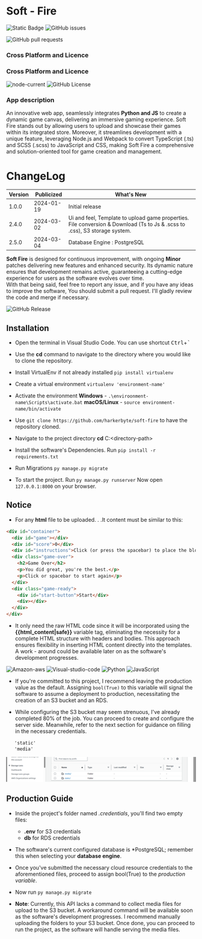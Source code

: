# Soft - Fire 
![Static Badge](https://img.shields.io/badge/Author-Shade-green?style=for-the-badge&logo=github)
![GitHub issues](https://img.shields.io/github/issues/harkerbyte/safe-fire?style=for-the-badge&logo=git)

![GitHub pull requests](https://img.shields.io/github/issues-pr-raw/harkerbyte/safe-fire?style=for-the-badge&logo=git&color=blue)

### Cross Platform and Licence

### Cross Platform and Licence


![node-current](https://img.shields.io/node/v/package?style=for-the-badge&logo=node&logoColor=blue)
![GitHub License](https://img.shields.io/github/license/harkerbyte/soft-fire?style=for-the-badge&logo=github&color=green)


### App description
An innovative web app, seamlessly integrates **Python and JS** to create a dynamic game canvas, delivering an immersive gaming experience. Soft Fire stands out by allowing users to upload and showcase their games within its integrated store. Moreover, it streamlines development with a unique feature, leveraging Node.js and Webpack to convert TypeScript (.ts) and SCSS (.scss) to JavaScript and CSS, making Soft Fire a comprehensive and solution-oriented tool for game creation and management.



# ChangeLog

| Version |  Publicized  |   What's New
----------|--------------|---------          
|1.0.0    | 2024-01-19   | Initial release 
|2.4.0    | 2024-03-02   | Ui and feel, Template to upload game properties. File conversion & Download (Ts to Js & .scss to .css), S3 storage system.|
|2.5.0    |2024-03-04    |Database Engine : PostgreSQL|


**Soft Fire** is designed for continuous improvement, with ongoing **Minor** patches delivering new features and enhanced security. Its dynamic nature ensures that development remains active, guaranteeing a cutting-edge experience for users as the software evolves over time.</br>
With that being said, feel free to report any issue, and if you have any ideas to improve the software, You should submit a pull request. I'll gladly review the code and merge if necessary.

![GitHub Release](https://img.shields.io/github/v/release/harkerbyte/soft-fire?display_name=release&style=for-the-badge&logo=ethereum&color=blue)

## Installation 
  
* Open the terminal in Visual Studio Code. You can use shortcut <kbd>Ctrl</kbd>+<kbd>`</kbd>

* Use the **cd** command to navigate to the directory where you would like to clone the repository.
  
* Install VirtualEnv if not already installed `pip install virtualenv`
* Create a virtual environment  `virtualenv 'environment-name'`
* Activate the environment **Windows** - `.\enviroonment-name\Scripts\activate.bat` **macOS/Linux** - `source environment-name/bin/activate`
   
* Use  `git clone https://github.com/harkerbyte/soft-fire` to have the repository cloned.
* Navigate to the project directory **cd** C:\<directory-path>

* Install the software's Dependencies. Run `pip install -r requirements.txt` 
* Run Migrations `py manage.py migrate`
  
* To start the project. Run `py manage.py runserver` Now open `127.0.0.1:8000` on your browser.

  

## Notice
* For any **html** file to be uploaded. . .It content must be similar to this:
  
```html
<div id="container">
  <div id="game"></div>
  <div id="score">0</div>
  <div id="instructions">Click (or press the spacebar) to place the block</div>
  <div class="game-over">
    <h2>Game Over</h2>
    <p>You did great, you're the best.</p>
    <p>Click or spacebar to start again</p>
  </div>
  <div class="game-ready">
    <div id="start-button">Start</div>
    <div></div>
  </div>
</div>
```

* It only need the raw HTML code since it will be incorporated using the **{{html_content|safe}}** variable tag, eliminating the necessity for a complete HTML structure with headers and bodies. This approach ensures flexibility in inserting HTML content directly into the templates. 
 A work - around could be available later on as the software's development progresses.

![Amazon-aws](https://img.shields.io/badge/Amazon_AWS-FF9900?style=for-the-badge&logo=amazonaws&logoColor=white)
![Visual-studio-code](https://img.shields.io/badge/VSCode-0078D4?style=for-the-badge&logo=visual%20studio%20code&logoColor=white)
![Python](https://img.shields.io/badge/Python-FFD43B?style=for-the-badge&logo=python&logoColor=blue)
![JavaScript](https://img.shields.io/badge/JavaScript-323330?style=for-the-badge&logo=javascript&logoColor=F7DF1E)

*  If you're committed to this project, I recommend leaving the   production value as the default. Assigning ```bool(True)``` to this    variable will signal the software to assume a deployment to production, necessitating the creation of an S3 bucket and an RDS.

* While configuring the S3 bucket may seem strenuous, I've already  completed 80% of the job. You can proceed to create and configure the server side. Meanwhile, refer to the next section for guidance on filling in the necessary credentials.
```
   'static'
   'media'
```
![S3-Bucket-Objects](.images/soft-fire.png)


  
## Production Guide 
* Inside the project's folder named *.credentials*, you'll find two empty files:
  * **.env** for S3 credentials
  * **db** for RDS credentials

* The software's current configured database is *PostgreSQL; remember this when selecting your **database engine**.

* Once you've submitted the necessary cloud resource credentials to the aforementioned files, proceed to assign bool(True) to the *production variable*.

* Now run ```py manage.py migrate```

* **Note**: Currently, this API lacks a command to collect media files for upload to the S3 bucket. A workaround command will be available soon as the software's development progresses. I recommend manually uploading the folders to your S3 bucket. Once done, you can proceed to run the project, as the software will handle serving the media files.